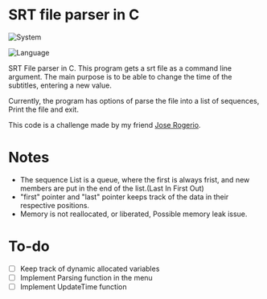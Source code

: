 # SRT file parser in C

![System](https://img.shields.io/badge/System-Android_TERMUX-47D147?style=for-the-badge&logo=android)

![Language](https://img.shields.io/badge/language-c-00599c?style=for-the-badge&logo=c&logoColor=white)

SRT File parser in C. This program gets a srt file as a command line argument. The main purpose is to be able to change the time of the subtitles, entering a new value. 

Currently, the program has options of parse the file into a list of sequences, Print the file and exit.

This code is a challenge made by my friend [Jose Rogerio](https://github.com/almeidajr).

# Notes 

- The sequence List is a queue, where the first is always frist, and new members are put in the end of the list.(Last In First Out)
- "first" pointer and "last" pointer keeps track of the data in their respective positions.
- Memory is not reallocated, or liberated, Possible memory leak issue.

# To-do
- [ ] Keep track of dynamic allocated variables
- [ ] Implement Parsing function in the menu
- [ ] Implement UpdateTime function

